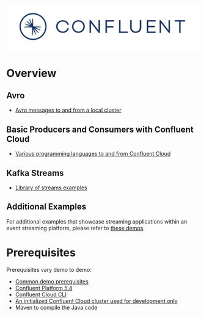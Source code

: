 ![image](../images/confluent-logo-300-2.png)

# Overview

## Avro

* [Avro messages to and from a local cluster](avro/README.md)

## Basic Producers and Consumers with Confluent Cloud

* [Various programming languages to and from Confluent Cloud](cloud/README.md)

## Kafka Streams

* [Library of streams examples](https://github.com/confluentinc/kafka-streams-examples)

## Additional Examples

For additional examples that showcase streaming applications within an event streaming platform, please refer to [these demos](https://github.com/confluentinc/examples).

# Prerequisites

Prerequisites vary demo to demo:

* [Common demo prerequisites](https://github.com/confluentinc/examples#prerequisites)
* [Confluent Platform 5.4](https://www.confluent.io/download/)
* [Confluent Cloud CLI](https://docs.confluent.io/current/quickstart/cloud-quickstart/index.html#step-2-install-the-ccloud-cli)
* [An initialized Confluent Cloud cluster used for development only](https://confluent.cloud)
* Maven to compile the Java code
